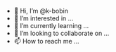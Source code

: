 - 👋 Hi, I’m @k-bobin
- 👀 I’m interested in ...
- 🌱 I’m currently learning ...
- 💞️ I’m looking to collaborate on ...
- 📫 How to reach me ...

<!---
k-bobin/k-bobin is a ✨ special ✨ repository because its `README.md` (this file) appears on your GitHub profile.
You can click the Preview link to take a look at your changes.
--->
